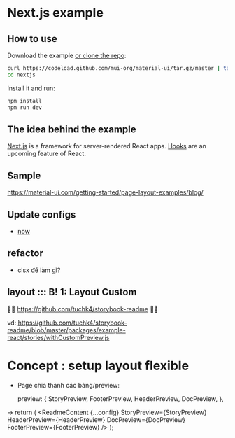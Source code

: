 # Next.js example

## How to use

Download the example [or clone the repo](https://github.com/mui-org/material-ui):

```sh
curl https://codeload.github.com/mui-org/material-ui/tar.gz/master | tar -xz --strip=2  material-ui-master/examples/nextjs
cd nextjs
```

Install it and run:

```sh
npm install
npm run dev
```

## The idea behind the example

[Next.js](https://github.com/zeit/next.js) is a framework for server-rendered React apps.
[Hooks](https://reactjs.org/docs/hooks-state.html) are an upcoming feature of React.



## Sample

https://material-ui.com/getting-started/page-layout-examples/blog/

## Update configs

  - [now](https://zeit.co/docs/v2/deployments/configuration/?query=config)


## refactor
  - clsx để làm gì?


















## layout ::: B! 1: Layout Custom

🚀🚀 https://github.com/tuchk4/storybook-readme 🚀🚀

vd: https://github.com/tuchk4/storybook-readme/blob/master/packages/example-react/stories/withCustomPreview.js

# Concept : setup layout flexible

- Page chia thành các bảng/preview:

    preview: {
        StoryPreview,
        FooterPreview,
        HeaderPreview,
        DocPreview,
      },


->
return (
      <ReadmeContent
       {...config}
        StoryPreview={StoryPreview}
        HeaderPreview={HeaderPreview}
        DocPreview={DocPreview}
        FooterPreview={FooterPreview}
      />
    );